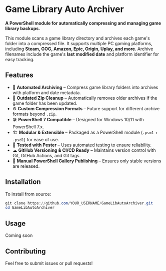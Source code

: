 # Game Library Auto Archiver  

**A PowerShell module for automatically compressing and managing game library backups.**  

This module scans a game library directory and archives each game's folder into a compressed file. It supports multiple PC gaming platforms, including **Steam, GOG, Amazon, Epic, Origin, Uplay, and more**. Archive filenames include the game's **last modified date** and platform identifier for easy tracking.  

## Features  
- 📂 **Automated Archiving** – Compress game library folders into archives with platform and date metadata.  
- 🔄 **Outdated Zip Cleanup** – Automatically removes older archives if the game folder has been updated.  
- ⚙️ **Custom Compression Formats** – Future support for different archive formats beyond `.zip`.  
- 🛠 **PowerShell 7 Compatible** – Designed for Windows 10/11 with PowerShell 7.x.  
- 🏗 **Modular & Extensible** – Packaged as a PowerShell module (`.psm1` + `.psd1`) for ease of use.  
- 🧪 **Tested with Pester** – Uses automated testing to ensure reliability.  
- ☁ **GitHub Versioning & CI/CD Ready** – Maintains version control with Git, GitHub Actions, and Git tags.  
- 🎯 **Manual PowerShell Gallery Publishing** – Ensures only stable versions are released.  

## Installation  

To install from source:  

```powershell
git clone https://github.com/YOUR_USERNAME/GameLibAutoArchiver.git
cd GameLibAutoArchiver
```

## Usage
Coming soon

## Contributing

Feel free to submit issues or pull requests!

